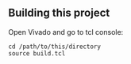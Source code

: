 ## Building this project

Open Vivado and go to tcl console:

```console
cd /path/to/this/directory
source build.tcl
```

